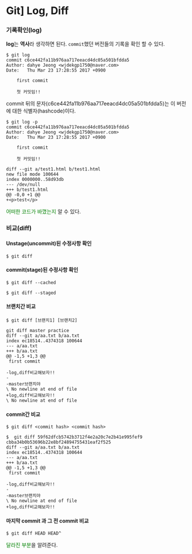 # Git] Log, Diff

### 기록확인(log)

**log**는 **역사**라 생각하면 된다. `commit`했던 버전들의 기록을 확인 할 수 있다.

```console
$ git log
commit c6ce442fa11b976aa717eeacd4dc05a501bfdda5
Author: dahye Jeong <wjdekgp1750@naver.com>
Date:   Thu Mar 23 17:28:55 2017 +0900

    first commit

    첫 커밋임!!
```
commit 뒤의 문자(c6ce442fa11b976aa717eeacd4dc05a501bfdda5)는 이 버전에 대한 식별자(hashcode)이다.

```console
$ git log -p
commit c6ce442fa11b976aa717eeacd4dc05a501bfdda5
Author: dahye Jeong <wjdekgp1750@naver.com>
Date:   Thu Mar 23 17:28:55 2017 +0900

    first commit

    첫 커밋임!!

diff --git a/test1.html b/test1.html
new file mode 100644
index 0000000..58d93db
--- /dev/null
+++ b/test1.html
@@ -0,0 +1 @@
+<p>test</p>
```
<span style="color: green;">어떠한 코드가 바꼈는지</span> 알 수 있다.

### 비교(diff)

#### Unstage(uncommit)된 수정사항 확인

```console
$ git diff
```

#### commit(stage)된 수정사항 확인

```console
$ git diff --cached
```

```console
$ git diff --staged
```

#### 브랜치간 비교

```console
$ git diff [브랜치1] [브랜치2]
```

```console
git diff master practice
diff --git a/aa.txt b/aa.txt
index ec18514..4374318 100644
--- a/aa.txt
+++ b/aa.txt
@@ -1,5 +1,3 @@
 first commit
 
-log,diff비교해보자!!
-
-master브랜치야
\ No newline at end of file
+log,diff비교해보자!!
\ No newline at end of file
```

#### commit간 비교

```console
$ git diff <commit hash> <commit hash> 
```

```console
$  git diff 59f62dfcb5742b3712f4e2a20c7e2b41e995fef9 cbba34b0b53696b22e8bf24894755431eaf2f525
diff --git a/aa.txt b/aa.txt
index ec18514..4374318 100644
--- a/aa.txt
+++ b/aa.txt
@@ -1,5 +1,3 @@
 first commit
 
-log,diff비교해보자!!
-
-master브랜치야
\ No newline at end of file
+log,diff비교해보자!!
```

#### 마지막 commit 과 그 전 commit 비교

```console
$ git diff HEAD HEAD^ 
```

<span style="color: green;">달라진 부분</span>을 알려준다.
